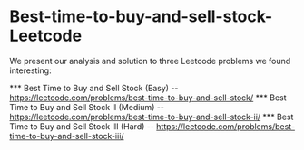 # Best-time-to-buy-and-sell-stock-Leetcode
We present our analysis and solution to three Leetcode problems we found interesting:

*** Best Time to Buy and Sell Stock (Easy) -- https://leetcode.com/problems/best-time-to-buy-and-sell-stock/
*** Best Time to Buy and Sell Stock II (Medium) -- https://leetcode.com/problems/best-time-to-buy-and-sell-stock-ii/
*** Best Time to Buy and Sell Stock III (Hard) -- https://leetcode.com/problems/best-time-to-buy-and-sell-stock-iii/
